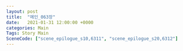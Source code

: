 ```yaml
---
layout: post
title:  "메인_063장"
date:   2021-01-31 12:00:00 +0000
categories: Main
Tags: Story Main
SceneCode: ["scene_epilogue_s10,6311", "scene_epilogue_s20,6312"]
---
```

